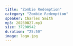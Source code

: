 ```yaml
---
title: "Zombie Redemption"
category: "Zombie Redemption"
speaker: Charles Smith
mp3: 20230827.mp3
size: 37208942
duration: "25:50"
image: logo.jpg
---
```

